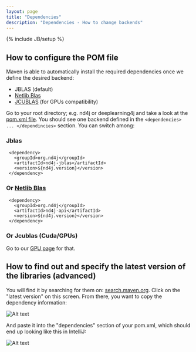 ```yaml
---
layout: page
title: "Dependencies"
description: "Dependencies - How to change backends"
---
```

{% include JB/setup %}

## How to configure the POM file

Maven is able to automatically install the required dependencies once we define the desired backend:

* JBLAS (default)
* [Netlib Blas](http://netlib.org/)
* [JCUBLAS](gpu_native_backends.html) (for GPUs compatibility)
 
Go to your root directory; e.g. nd4j or deeplearning4j and take a look at the [pom.xml file](https://maven.apache.org/pom.html). You should see one backend defined in the `<dependencies> ... </dependincies>` section. You can switch among:

### Jblas

	 <dependency>
	   <groupId>org.nd4j</groupId>
	   <artifactId>nd4j-jblas</artifactId>
	   <version>${nd4j.version}</version>
	 </dependency>
  
### Or [Netlib Blas](http://netlib.org/)
 
	 <dependency>
	   <groupId>org.nd4j</groupId>
	   <artifactId>nd4j-api</artifactId>
	   <version>${nd4j.version}</version>
	 </dependency>

### Or Jcublas (Cuda/GPUs)

Go to our [GPU page](gpu_native_backends.html) for that.




## How to find out and specify the latest version of the libraries (advanced)

You will find it by searching for them on: [search.maven.org](http://search.maven.org/#search%7Cga%7C1%7Cnd4j-jblas). Click on the "latest version" on this screen. From there, you want to copy the dependency information:

![Alt text](../img/nd4j_maven.png)

And paste it into the "dependencies" section of your pom.xml, which should end up looking like this in IntelliJ:

![Alt text](../img/nd4j_pom_after.png) 

